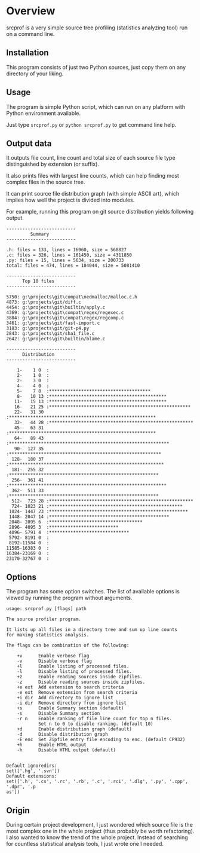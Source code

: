 
Overview
========

srcprof is a very simple source tree profiling (statistics analyzing tool) run on a command line.


Installation
----------------

This program consists of just two Python sources, just copy them on any directory of your liking.


Usage
----------------

The program is simple Python script, which can run on any platform with Python environment available.

Just type `srcprof.py` or `python srcprof.py` to get command line help.


Output data
----------------

It outputs file count, line count and total size of each source file type distinguished by extension (or suffix).

It also prints files with largest line counts, which can help finding most complex files in the source tree.

It can print source file distribution graph (with simple ASCII art), which implies how well the project is divided into modules.

For example, running this program on git source distribution yields following output.

	--------------------------
	         Summary
	--------------------------

	.h: files = 133, lines = 16960, size = 568827
	.c: files = 326, lines = 161450, size = 4311850
	.py: files = 15, lines = 5634, size = 200733
	total: files = 474, lines = 184044, size = 5081410

	--------------------------
	      Top 10 files
	--------------------------

	5750: g:\projects\git\compat\nedmalloc/malloc.c.h
	4873: g:\projects\git/diff.c
	4454: g:\projects\git\builtin/apply.c
	4369: g:\projects\git\compat\regex/regexec.c
	3884: g:\projects\git\compat\regex/regcomp.c
	3461: g:\projects\git/fast-import.c
	3183: g:\projects\git/git-p4.py
	2843: g:\projects\git/sha1_file.c
	2642: g:\projects\git\builtin/blame.c

	--------------------------
	      Distribution
	--------------------------

	    1-    1 0  :
	    2-    1 0  :
	    2-    3 0  :
	    4-    4 0  :
	    5-    7 8  :**************************************
	    8-   10 13 :********************************************
	   11-   15 13 :********************************************
	   16-   21 25 :*****************************************************
	   22-   31 30 :*******************************************************
	   32-   44 28 :******************************************************
	   45-   63 31 :*******************************************************
	   64-   89 43 :************************************************************
	   90-  127 35 :*********************************************************
	  128-  180 37 :**********************************************************
	  181-  255 32 :********************************************************
	  256-  361 41 :***********************************************************
	  362-  511 33 :********************************************************
	  512-  723 28 :******************************************************
	  724- 1023 21 :**************************************************
	 1024- 1447 23 :****************************************************
	 1448- 2047 14 :*********************************************
	 2048- 2895 6  :***********************************
	 2896- 4095 3  :**************************
	 4096- 5791 4  :******************************
	 5792- 8191 0  :
	 8192-11584 0  :
	11585-16383 0  :
	16384-23169 0  :
	23170-32767 0  :


Options
--------------

The program has some option switches. The list of available options is viewed by running the program without arguments.

	usage: srcprof.py [flags] path

	The source profiler program.

	It lists up all files in a directory tree and sum up line counts
	for making statistics analysis.

	The flags can be combination of the following:

	    +v      Enable verbose flag
	    -v      Disable verbose flag
	    +l      Enable listing of processed files.
	    -l      Disable listing of processed files.
	    +z      Enable reading sources inside zipfiles.
	    -z      Disable reading sources inside zipfiles.
	    +e ext  Add extension to search criteria
	    -e ext  Remove extension from search criteria
	    +i dir  Add directory to ignore list
	    -i dir  Remove directory from ignore list
	    +s      Enable Summary section (default)
	    -s      Disable Summary section
	    -r n    Enable ranking of file line count for top n files.
	            Set n to 0 to disable ranking. (default 10)
	    +d      Enable distribution graph (default)
	    -d      Disable distribution graph
	    -E enc  Set Zipfile entry file encoding to enc. (default CP932)
	    +h      Enable HTML output
	    -h      Disable HTML output (default)


	Default ignoredirs:
	set(['.hg', '.svn'])
	Default extensions:
	set(['.h', '.cs', '.rc', '.rb', '.c', '.rci', '.dlg', '.py', '.cpp', '.dpr', '.p
	as'])


Origin
------------

During certain project development, I just wondered which source file is the most complex one in the whole project (thus probably be worth refactoring). I also wanted to know the trend of the whole project.
Instead of searching for countless statistical analysis tools, I just wrote one I needed.
